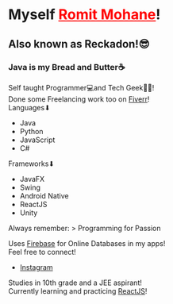 # Myself <a style='color:red' href='https://github.com/Reckadon'>Romit Mohane</a>!
<h2>Also known as Reckadon!😎</h2>
<h3>Java is my Bread and Butter☕</h2>
Self taught Programmer💻and Tech Geek👨‍💻! <br/>
Done some Freelancing work too on <a href='https://www.fiverr.com/reckadon?public_mode=true'>Fiverr</a>! <br/>
Languages⬇
<ul>
  <li>Java</li>
  <li>Python</li>
  <li>JavaScript</li>
  <li>C#</li>
</ul>
Frameworks⬇
<ul>
  <li>JavaFX</li>
  <li>Swing</li>
  <li>Android Native</li>
  <li>ReactJS</li>
  <li>Unity</li>
</ul>
Always remember:
> Programming for Passion

Uses <a href='https://firebase.google.com/'>Firebase</a> for Online Databases in my apps!<br/>
Feel free to connect!
<ul>
  <li><a href='https://www.instagram.com/its_romit.m/'>Instagram</a></li>
</ul>
Studies in 10th grade and a JEE aspirant!
<br/>
Currently learning and practicing <a href='https://reactjs.org/'>ReactJS</a>!
